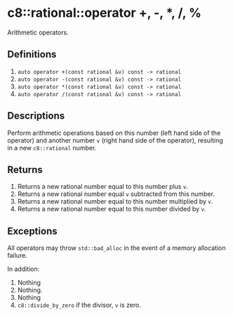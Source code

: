 # c8::rational::operator +, -, \*, /, % #

Arithmetic operators.

## Definitions ##

1. `auto operator +(const rational &v) const -> rational`
2. `auto operator -(const rational &v) const -> rational`
3. `auto operator *(const rational &v) const -> rational`
4. `auto operator /(const rational &v) const -> rational`

## Descriptions ##

Perform arithmetic operations based on this number (left hand side of the operator) and another number `v` (right hand side of the operator), resulting in a new `c8::rational` number.

## Returns ##

1. Returns a new rational number equal to this number plus `v`.
2. Returns a new rational number equal `v` subtracted from this number.
3. Returns a new rational number equal to this number multiplied by `v`.
4. Returns a new rational number equal to this number divided by `v`.

## Exceptions ##

All operators may throw `std::bad_alloc` in the event of a memory allocation failure.

In addition:

1. Nothing
2. Nothing.
3. Nothing
4. `c8::divide_by_zero` if the divisor, `v` is zero.

